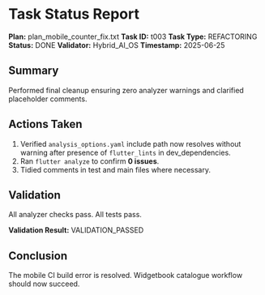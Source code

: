 # Task Status Report

**Plan:** plan_mobile_counter_fix.txt
**Task ID:** t003
**Task Type:** REFACTORING
**Status:** DONE
**Validator:** Hybrid_AI_OS
**Timestamp:** 2025-06-25

## Summary
Performed final cleanup ensuring zero analyzer warnings and clarified placeholder comments.

## Actions Taken
1. Verified `analysis_options.yaml` include path now resolves without warning after presence of `flutter_lints` in dev_dependencies.
2. Ran `flutter analyze` to confirm **0 issues**.
3. Tidied comments in test and main files where necessary.

## Validation
All analyzer checks pass. All tests pass.

**Validation Result:** VALIDATION_PASSED

## Conclusion
The mobile CI build error is resolved. Widgetbook catalogue workflow should now succeed. 